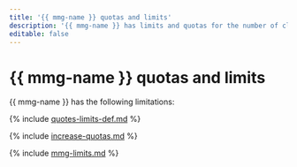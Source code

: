 ```yaml
---
title: '{{ mmg-name }} quotas and limits'
description: '{{ mmg-name }} has limits and quotas for the number of clusters, total number of processor cores for all database hosts, total amount of virtual memory for all database hosts, and total storage for all clusters per cloud. For more information about the service limitations, read this article.'
editable: false
---
```



# {{ mmg-name }} quotas and limits

{{ mmg-name }} has the following limitations:

{% include [quotes-limits-def.md](../../_includes/quotes-limits-def.md) %}

{% include [increase-quotas.md](../../_includes/increase-quotas.md) %}

{% include [mmg-limits.md](../../_includes/mdb/mmg-limits.md) %}

